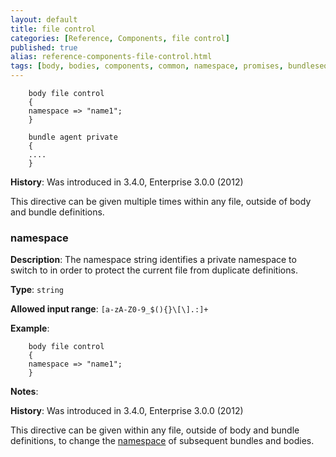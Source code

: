 ```yaml
---
layout: default
title: file control
categories: [Reference, Components, file control]
published: true
alias: reference-components-file-control.html
tags: [body, bodies, components, common, namespace, promises, bundlesequence]
---
```



```cf3
    body file control
    {
    namespace => "name1"; 
    }
    
    bundle agent private
    {
    ....
    }
```

**History**: Was introduced in 3.4.0, Enterprise 3.0.0 (2012)

This directive can be given multiple times within any file,
outside of body and bundle definitions.


### namespace

**Description**: The namespace string identifies a private namespace 
to switch to in order to protect the current file from duplicate definitions.

**Type**: `string`

**Allowed input range**: `[a-zA-Z0-9_$(){}\[\].:]+`

**Example**:

```cf3
    body file control
    {
    namespace => "name1"; 
    }
```

**Notes**:

**History**: Was introduced in 3.4.0, Enterprise 3.0.0 (2012)

This directive can be given within any file, outside of body and bundle 
definitions, to change the
[namespace](manuals-language-concepts-namespaces.html) of subsequent bundles 
and bodies.
